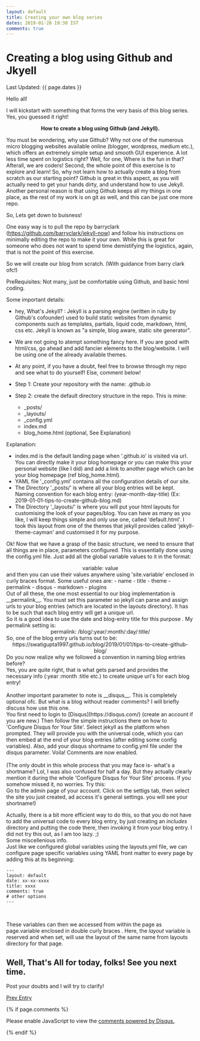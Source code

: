 ```yaml
---
layout: default
title: Creating your own blog series
dates: 2019-01-28 19:30 IST
comments: true
---
```

# Creating a blog using Github and Jkyell
Last Updated: {{ page.dates }}

Hello all!

I will kickstart with something that forms the very basis of this blog series. Yes, you guessed it right! <b><center>How to create a blog using Github (and Jekyll).</center></b>

You must be wondering, why use Github? Why not one of the numerous micro blogging websites available online (blogger, wordpress, medium etc.), which offers an extremely simple setup and smooth GUI experience. A lot less time spent on logistics right? 
Well, for one, Where is the fun in that? Afterall, we are coders!  Second, the whole point of this exercise is to explore and learn! So, why not learn how to actually create a blog from scratch as our starting point? Github is great in this aspect, as you will actually need to get your hands dirty, and understand how to use Jekyll. 
Another personal reason is that using Github keeps all my things in one place, as the rest of my work is on git as well, and this can be just one more repo.

So, Lets get down to buisness!

One easy way is to pull the repo by barryclark (https://github.com/barryclark/jekyll-now) and follow his instructions on minimally editing the repo to make it your own. While this is great for someone who does not want to spend time demistifying the logistics, again, that is not the point of this exercise.

So we will create our blog from scratch. (With guidance from barry clark ofc!)

PreRequisites:
Not many, just be comfortable using Github, and basic html coding.

Some important details:
- hey, What's Jekyll? : Jekyll is a parsing engine (written in ruby by Github's cofounder) used to build static websites from dynamic components such as templates, partials, liquid code, markdown, html, css etc. Jekyll is known as "a simple, blog aware, static site generator".
- We are not going to atempt something fancy here. If you are good with html/css, go ahead and add fancier elements to the blog/website. I will be using one of the already available themes.
- At any point, if you have a doubt, feel free to browse through my repo and see what to do yourself! Else, comment below!

- Step 1: Create your repository with the name: <username>.github.io 
- Step 2: create the default directory structure in the repo. This is mine:
  * _posts/
  * _layouts/
  * _config.yml
  * index.md
  * blog_home.html (optional, See Explanation)
  
Explanation: <br />
- index.md is the default landing page when '<username>.github.io' is visited via url. You can directly make it your blog homepage or you can make this your personal website (like I did) and add a link to another page which can be your blog homepage (ref blog_home.html). 
- YAML file '_config.yml' contains all the configuration details of our site.
- The Directory '_posts/' is where all your blog entries will be kept. Naming convention for each blog entry: (year-month-day-title) (Ex: 2019-01-01-tips-to-create-github-blog.md) 
- The Directory '_layouts/' is where you will put your html layouts for customising the look of your pages/blog. You can have as many as you like, I will keep things simple and only use one, called 'default.html'. I took this layout from one of the themes that jekyll provides called 'jekyll-theme-cayman' and customised it for my purpose. 
 
Ok! Now that we have a grasp of the basic structure, we need to ensure that all things are in place, parameters configured. This is essentially done using the config.yml file. Just add all the global variable values to it in the format:
<center>variable: value</center>
and then you can use their values anywhere using 'site.variable' enclosed in curly braces format.
Some useful ones are:
- name 
- title
- theme
- permalink
- disqus
- markdown
- plugins
<br />
Out of all these, the one most essential to our blog implementation is __permalink__. You must set this parameter so jekyll can parse and assign urls to your blog entries (which are located in the layouts directory). It has to be such that each blog entry will get a unique url. <br />
So it is a good idea to use the date and blog-entry title for this purpose . 
My permalink setting is: 
<center> permalink: /blog/:year/:month/:day/:title/ </center>
So, one of the blog entry urls turns out to be: 
<center> https://swatigupta1997.github.io/blog/2019/01/01/tips-to-create-github-blog/ </center>
Do you now realize why we followed a convention in naming blog entries before? <br />
Yes, you are quite right, that is what gets parsed and provides the necessary info (:year :month :title etc.) to create unique url's for each blog entry!
<br /> <br />
Another important parameter to note is __disqus__. This is completely optional ofc. But what is a blog without reader comments?
I will briefly discuss how use this one. <br />
You first need to login to [Disqus](https://disqus.com/) (create an account if you are new.) Then follow the simple instructions there on how to 'Configure Disqus for Your Site'. Select jekyll as the platform when prompted. They will provide you with the universal code, which you can then embed at the end of your blog entries (after editing some config variables). Also, add your disqus shortname to config.yml file under the disqus parameter. Voila! Comments are now enabled.
<br /> <br />
(The only doubt in this whole process that you may face is- what's a shortname? Lol, I was also confused for half a day. 
But they actually clearly mention it during the whole 'Configure Disqus for Your Site' process. If you somehow missed it, no worries. Try this: <br />
Go to the admin page of your account. Click on the settigs tab, then select the site you just created, ad access it's general settings. you will see your shortname!) <br />

Actually, there is a bit more efficient way to do this, so that you do not have to add the universal code to every blog entry, by just creating an _includes_ directory and putting the code there, then invoking it from your blog entry. I did not try this out, as I am too lazy. ;)
<br />
Some miscellenious info. <br />
Just like we configured global variables using the layouts.yml file, we can configure page specific variables using YAML front matter to every page by adding this at its beginning: 
<br />

```
---
layout: default
date: xx-xx-xxxx
title: xxxx
comments: true
# other options
---
```
<br />

These variables can then we accessed from within the page as page.variable enclosed in double curly braces . Here, the _layout_ variable is reserved and when set, will use the layout of the same name from layouts directory for that page.
<br />

## Well, That's All for today, folks! See you next time.
Post your doubts and I will try to clarify!

[Prev Entry](https://swatigupta1997.github.io/blog/2019/01/01/to-new-beginnings/)



{% if page.comments %}

<div id="disqus_thread"></div>
<script>

/**
*  RECOMMENDED CONFIGURATION VARIABLES: EDIT AND UNCOMMENT THE SECTION BELOW TO INSERT DYNAMIC VALUES FROM YOUR PLATFORM OR CMS.
*  LEARN WHY DEFINING THESE VARIABLES IS IMPORTANT: https://disqus.com/admin/universalcode/#configuration-variables*/
/*
var disqus_config = function () {
this.page.url = https://swatigupta1997.github.io/blog/2019/01/01/tips-to-create-github-blog/  // Replace PAGE_URL with your page's canonical URL variable
this.page.identifier = {{ page.title }}; // Replace PAGE_IDENTIFIER with your page's unique identifier variable
};
*/
(function() { // DON'T EDIT BELOW THIS LINE
var d = document, s = d.createElement('script');
s.src = 'https://swatiguptablog-1.disqus.com/embed.js';
s.setAttribute('data-timestamp', +new Date());
(d.head || d.body).appendChild(s);
})();
</script>
<noscript>Please enable JavaScript to view the <a href="https://disqus.com/?ref_noscript">comments powered by Disqus.</a></noscript>
                            

{% endif %}

